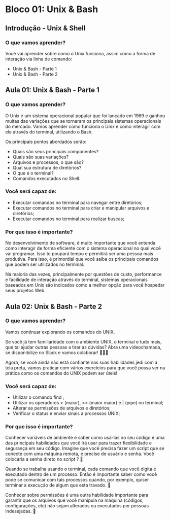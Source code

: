 # Bloco 01: Unix & Bash

## Introdução - Unix & Shell

### O que vamos aprender?

Você vai aprender sobre como o Unix funciona, assim como a forma de interação via linha de comando:

- Unix & Bash - Parte 1
- Unix & Bash - Parte 2

## Aula 01: Unix & Bash - Parte 1

### O que vamos aprender?

O Unix é um sistema operacional popular que foi lançado em 1969 e ganhou muitas das variações que se tornaram os principais sistemas operacionais do mercado. Vamos aprender como funciona o Unix e como interagir com ele através do terminal, utilizando o Bash.

Os principais pontos abordados serão:

- Quais são seus principais componentes?
- Quais são suas variações?
- Arquivos e processos, o que são?
- Qual sua estrutura de diretórios?
- O que é o terminal?
- Comandos executados no Shell.

### Você será capaz de:

- Executar comandos no terminal para navegar entre diretórios;
- Executar comandos no terminal para criar e manipular arquivos e diretórios;
- Executar comandos no terminal para realizar buscas;

### Por que isso é importante?

No desenvolvimento de software, é muito importante que você entenda como interagir de forma eficiente com o sistema operacional no qual você vai programar. Isso te poupará tempo e permitirá ser uma pessoa mais produtiva. Para isso, é primordial que você saiba os principais comandos que podem ser utilizados no terminal.

Na maioria das vezes, principalmente por questões de custo, performance e facilidade de interação através do terminal, sistemas operacionais baseados em Unix são indicados como a melhor opção para você hospedar seus projetos Web.

## Aula 02: Unix & Bash - Parte 2

### O que vamos aprender?

Vamos continuar explorando os comandos do UNIX.

Se você já tem familiaridade com o ambiente UNIX, o terminal e tudo mais, que tal ajudar outras pessoas a tirar as dúvidas? Abra uma videochamada, se disponibilize no Slack e vamos colaborar! 💁🏽‍♂

Agora, se você ainda não está confiante nas suas habilidades jedi com a tela preta, vamos praticar com vários exercícios para que você possa ver na prática como os comandos do UNIX podem ser úteis!

### Você será capaz de:

- Utilizar o comando find ;
- Utilizar os operadores > (maior), >> (maior maior) e | (pipe) no terminal;
- Alterar as permissões de arquivos e diretórios;
- Verificar o status e enviar sinais a processos UNIX;

### Por que isso é importante?

Conhecer variáveis de ambiente e saber como usá-las no seu código é uma das principais habilidades que você irá usar para trazer flexibilidade e segurança em seu código. Imagine que você precisa fazer um script que se conecte com uma máquina remota, e precise de usuário e senha. Você colocaria a senha direto no script ? 🤔

Quando se trabalha usando o terminal, cada comando que você digita é executado dentro de um processo. Então é importante saber como você pode se comunicar com tais processos quando, por exemplo, quiser terminar a execução de algum que está travado. 🔫

Conhecer sobre permissões é uma outra habilidade importante para garantir que os arquivos que você manipula na máquina (códigos, configurações, etc) não sejam alterados ou executados por pessoas indesejadas. 🔐